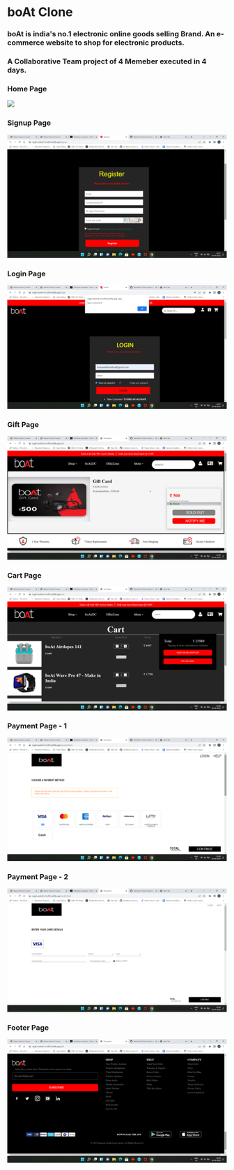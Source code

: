 # boAt Clone
### boAt is india's no.1 electronic online goods selling Brand. An e-commerce website to shop for electronic products.
### A Collaborative Team project of 4 Memeber  executed in 4 days.

### Home Page
![](https://github.com/vivekraj21/WEB19_CONSTRUCT_WEEK_1/blob/main/Images/Screenshot%20(199).png?raw=true)

### Signup Page
![](https://github.com/Shimbhu77/boAt-Clone/blob/main/Images/Screenshot%20(369).png)

### Login Page
![](https://github.com/Shimbhu77/boAt-Clone/blob/main/Images/Screenshot%20(368).png)

### Gift Page
![](https://github.com/Shimbhu77/boAt-Clone/blob/main/Images/Screenshot%20(371).png)

### Cart Page
![](https://github.com/Shimbhu77/boAt-Clone/blob/main/Images/Screenshot%20(370).png)

### Payment Page - 1
![](https://github.com/Shimbhu77/boAt-Clone/blob/main/Images/Screenshot%20(373).png)

### Payment Page - 2 
![](https://github.com/Shimbhu77/boAt-Clone/blob/main/Images/Screenshot%20(374).png)

### Footer Page
![](https://github.com/Shimbhu77/boAt-Clone/blob/main/Images/Screenshot%20(372).png)


